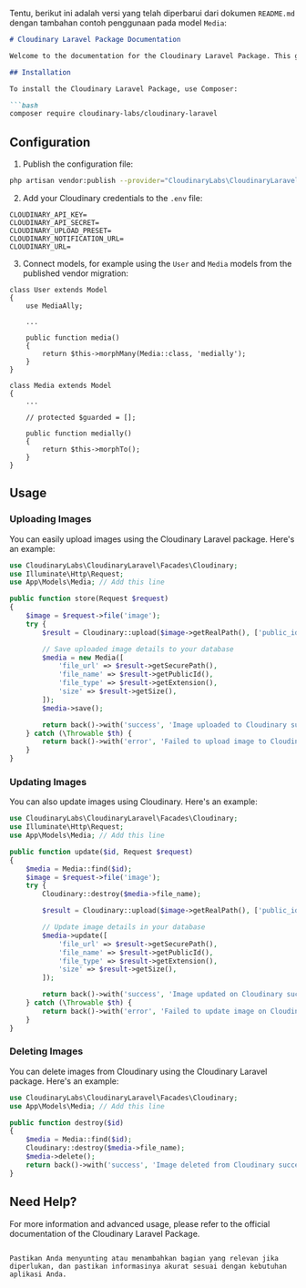 Tentu, berikut ini adalah versi yang telah diperbarui dari dokumen `README.md` dengan tambahan contoh penggunaan pada model `Media`:

```markdown
# Cloudinary Laravel Package Documentation

Welcome to the documentation for the Cloudinary Laravel Package. This guide will help you understand how to install, configure, and use the Cloudinary Laravel integration in your Laravel applications.

## Installation

To install the Cloudinary Laravel Package, use Composer:

```bash
composer require cloudinary-labs/cloudinary-laravel
```

## Configuration

1. Publish the configuration file:
```bash
php artisan vendor:publish --provider="CloudinaryLabs\CloudinaryLaravel\CloudinaryServiceProvider" --tag="cloudinary-laravel-migration"
```

2. Add your Cloudinary credentials to the `.env` file:
```
CLOUDINARY_API_KEY=
CLOUDINARY_API_SECRET=
CLOUDINARY_UPLOAD_PRESET=
CLOUDINARY_NOTIFICATION_URL=
CLOUDINARY_URL=
```

3. Connect models, for example using the `User` and `Media` models from the published vendor migration:
```
class User extends Model
{
    use MediaAlly;

    ...

    public function media()
    {
        return $this->morphMany(Media::class, 'medially');
    }
}

class Media extends Model
{
    ...

    // protected $guarded = [];

    public function medially()
    {
        return $this->morphTo();
    }
}

```


## Usage

### Uploading Images

You can easily upload images using the Cloudinary Laravel package. Here's an example:

```php
use CloudinaryLabs\CloudinaryLaravel\Facades\Cloudinary;
use Illuminate\Http\Request;
use App\Models\Media; // Add this line

public function store(Request $request)
{
    $image = $request->file('image');
    try {
        $result = Cloudinary::upload($image->getRealPath(), ['public_id' => 'img'.rand()]);

        // Save uploaded image details to your database
        $media = new Media([
            'file_url' => $result->getSecurePath(),
            'file_name' => $result->getPublicId(),
            'file_type' => $result->getExtension(),
            'size' => $result->getSize(),
        ]);
        $media->save();

        return back()->with('success', 'Image uploaded to Cloudinary successfully');
    } catch (\Throwable $th) {
        return back()->with('error', 'Failed to upload image to Cloudinary');
    }
}
```

### Updating Images

You can also update images using Cloudinary. Here's an example:

```php
use CloudinaryLabs\CloudinaryLaravel\Facades\Cloudinary;
use Illuminate\Http\Request;
use App\Models\Media; // Add this line

public function update($id, Request $request)
{
    $media = Media::find($id);
    $image = $request->file('image');
    try {
        Cloudinary::destroy($media->file_name);

        $result = Cloudinary::upload($image->getRealPath(), ['public_id' => 'img'.rand()]);

        // Update image details in your database
        $media->update([
            'file_url' => $result->getSecurePath(),
            'file_name' => $result->getPublicId(),
            'file_type' => $result->getExtension(),
            'size' => $result->getSize(),
        ]);

        return back()->with('success', 'Image updated on Cloudinary successfully');
    } catch (\Throwable $th) {
        return back()->with('error', 'Failed to update image on Cloudinary');
    }
}
```

### Deleting Images

You can delete images from Cloudinary using the Cloudinary Laravel package. Here's an example:

```php
use CloudinaryLabs\CloudinaryLaravel\Facades\Cloudinary;
use App\Models\Media; // Add this line

public function destroy($id)
{
    $media = Media::find($id);
    Cloudinary::destroy($media->file_name);
    $media->delete();
    return back()->with('success', 'Image deleted from Cloudinary successfully');
}
```

## Need Help?

For more information and advanced usage, please refer to the official documentation of the Cloudinary Laravel Package.
```

Pastikan Anda menyunting atau menambahkan bagian yang relevan jika diperlukan, dan pastikan informasinya akurat sesuai dengan kebutuhan aplikasi Anda.
